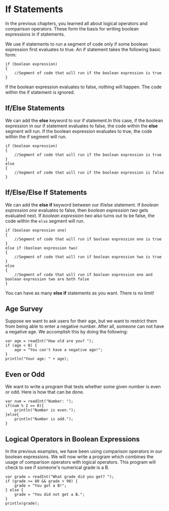 # If Statements

In the previous chapters, you learned all about logical operators and comparison operators. These form the basis for writing boolean expressions in if statements.

We use if statements to run a segment of code only if some boolean expression first evaluates to true. An if statement takes the following basic form:

```
if (boolean expression) 
{
    //Segment of code that will run if the boolean expression is true
}
```

If the boolean expression evaluates to false, nothing will happen. The code within the if statement is ignored. 

## If/Else Statements

We can add the **else** keyword to our if statement.In this case, if the boolean expression in our if statement evaluates to false, the code within the **else** segment will run. If the boolean expression evaluates to true, the code within the if segment will run.

```
if (boolean expression) 
{
    //Segment of code that will run if the boolean expression is true
} 
else 
{
    //Segment of code that will run if the boolean expression is false
}
```

## If/Else/Else If Statements

We can add the **else if** keyword between our if/else statement. If *boolean expression one* evaluates to false, then *boolean expression two* gets evaluated next. If *boolean expression two* also turns out to be false, the code within the `else` segment will run.

```
if (boolean expression one) 
{
    //Segment of code that will run if boolean expression one is true
} 
else if (boolean expression two)
{
    //Segment of code that will run if boolean expression two is true
}
else 
{
    //Segment of code that will run if boolean expression one and boolean expression two are both false
}
```

You can have as many **else if** statements as you want. There is no limit!

## Age Survey

Suppose we want to ask users for their age, but we want to restrict them from being able to enter a negative number. After all, someone can not have a negative age. We accomplish this by doing the following:

```
var age = readInt("How old are you? ");
if (age < 0) {
    age = "You can't have a negative age!";
}
println("Your age: " + age);
```

## Even or Odd

We want to write a program that tests whether some given number is even or odd. Here is how that can be done.

```
var num = readInt("Number: ");
if(num % 2 == 0){
	println("Number is even.");
}else{
	println("Number is odd.");
}
```

## Logical Operators in Boolean Expressions

In the previous examples, we have been using comparison operators in our boolean expressions. We will now write a program which combines the usage of comparison operators with logical operators. This program will check to see if someone's numerical grade is a B.

```
var grade = readInt("What grade did you get? ");
if (grade >= 80 && grade < 90) {
    grade = "You got a B!";
} else {
    grade = "You did not get a B.";
}
println(grade);
```
